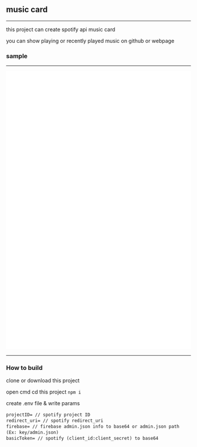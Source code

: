 ## music card

----

this project can create spotify api music card 

you can show playing or recently played music on github or webpage

### sample

--- 

<img src="https://raw.githubusercontent.com/EndRollModel/Music-card/master/sample/sample.svg" alt="this is sample">

----

### How to build

clone or download this project 

open cmd cd this project 
``` npm i ```

create .env file & write params 
```
projectID= // spotify project ID
redirect_uri= // spotify redirect_uri
firebase= // firebase admin.json info to base64 or admin.json path (Ex: key/admin.json) 
basicToken= // spotify (client_id:client_secret) to base64
```

